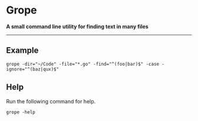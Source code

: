 # Grope
**A small command line utility for finding text in many files**

---

## Example

```
grope -dir="~/Code" -file="*.go" -find="^(foo|bar)$" -case -ignore="^(baz|qux)$"
```

## Help

Run the following command for help.

```
grope -help
```
